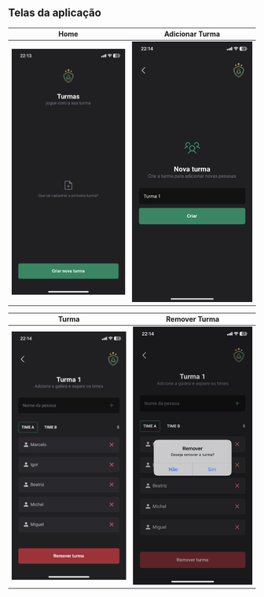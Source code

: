 ## Telas da aplicação

|                 Home                  |              Adicionar Turma              |
| :-----------------------------------: | :---------------------------------------: |
| <img src= "./assets/images/home.PNG"> | <img src= "./assets/images/newGroup.PNG"> |

|                 Turma                  |                Remover Turma                 |
| :------------------------------------: | :------------------------------------------: |
| <img src= "./assets/images/group.PNG"> | <img src= "./assets/images/removeGroup.PNG"> |
